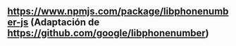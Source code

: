 ## https://www.npmjs.com/package/libphonenumber-js (Adaptación de https://github.com/google/libphonenumber)
